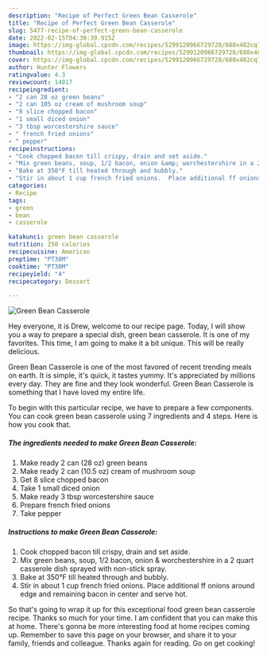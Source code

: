 ```yaml
---
description: "Recipe of Perfect Green Bean Casserole"
title: "Recipe of Perfect Green Bean Casserole"
slug: 5477-recipe-of-perfect-green-bean-casserole
date: 2022-02-15T04:30:39.915Z
image: https://img-global.cpcdn.com/recipes/5299120966729728/680x482cq70/green-bean-casserole-recipe-main-photo.jpg
thumbnail: https://img-global.cpcdn.com/recipes/5299120966729728/680x482cq70/green-bean-casserole-recipe-main-photo.jpg
cover: https://img-global.cpcdn.com/recipes/5299120966729728/680x482cq70/green-bean-casserole-recipe-main-photo.jpg
author: Hunter Flowers
ratingvalue: 4.3
reviewcount: 14017
recipeingredient:
- "2 can 28 oz green beans"
- "2 can 105 oz cream of mushroom soup"
- "8 slice chopped bacon"
- "1 small diced onion"
- "3 tbsp worcestershire sauce"
- " french fried onions"
- " pepper"
recipeinstructions:
- "Cook chopped bacon till crispy, drain and set aside."
- "Mix green beans, soup, 1/2 bacon, onion &amp; worchestershire in a 2 quart casserole dish sprayed with non-stick spray."
- "Bake at 350°F till heated through and bubbly."
- "Stir in about 1 cup french fried onions.  Place additional ff onions around edge and remaining bacon in center and serve hot."
categories:
- Recipe
tags:
- green
- bean
- casserole

katakunci: green bean casserole 
nutrition: 250 calories
recipecuisine: American
preptime: "PT38M"
cooktime: "PT30M"
recipeyield: "4"
recipecategory: Dessert

---
```



![Green Bean Casserole](https://img-global.cpcdn.com/recipes/5299120966729728/680x482cq70/green-bean-casserole-recipe-main-photo.jpg)

Hey everyone, it is Drew, welcome to our recipe page. Today, I will show you a way to prepare a special dish, green bean casserole. It is one of my favorites. This time, I am going to make it a bit unique. This will be really delicious.



Green Bean Casserole is one of the most favored of recent trending meals on earth. It is simple, it's quick, it tastes yummy. It's appreciated by millions every day. They are fine and they look wonderful. Green Bean Casserole is something that I have loved my entire life.


To begin with this particular recipe, we have to prepare a few components. You can cook green bean casserole using 7 ingredients and 4 steps. Here is how you cook that.

<!--inarticleads1-->

##### The ingredients needed to make Green Bean Casserole:

1. Make ready 2 can (28 oz) green beans
1. Make ready 2 can (10.5 oz) cream of mushroom soup
1. Get 8 slice chopped bacon
1. Take 1 small diced onion
1. Make ready 3 tbsp worcestershire sauce
1. Prepare  french fried onions
1. Take  pepper




<!--inarticleads2-->

##### Instructions to make Green Bean Casserole:

1. Cook chopped bacon till crispy, drain and set aside.
1. Mix green beans, soup, 1/2 bacon, onion &amp; worchestershire in a 2 quart casserole dish sprayed with non-stick spray.
1. Bake at 350°F till heated through and bubbly.
1. Stir in about 1 cup french fried onions.  Place additional ff onions around edge and remaining bacon in center and serve hot.




So that's going to wrap it up for this exceptional food green bean casserole recipe. Thanks so much for your time. I am confident that you can make this at home. There's gonna be more interesting food at home recipes coming up. Remember to save this page on your browser, and share it to your family, friends and colleague. Thanks again for reading. Go on get cooking!
